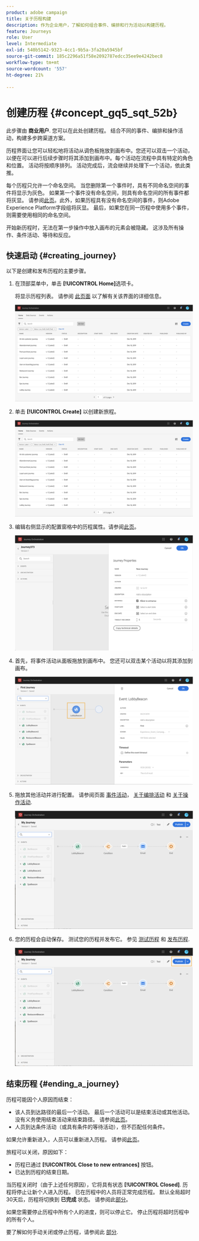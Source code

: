 ```yaml
---
product: adobe campaign
title: 关于历程构建
description: 作为企业用户，了解如何组合事件、编排和行为活动以构建历程。
feature: Journeys
role: User
level: Intermediate
exl-id: 540b5142-9323-4cc1-9b5a-3fa20a5945bf
source-git-commit: 185c2296a51f58e2092787edcc35ee9e4242bec8
workflow-type: tm+mt
source-wordcount: '557'
ht-degree: 21%

---
```


# 创建历程 {#concept_gq5_sqt_52b}

此步骤由 **商业用户**. 您可以在此处创建历程。 结合不同的事件、编排和操作活动，构建多步跨渠道方案。

历程界面让您可以轻松地将活动从调色板拖放到画布中。您还可以双击一个活动，以便在可以进行后续步骤时将其添加到画布中。每个活动在流程中具有特定的角色和位置。 活动将按顺序排列。 活动完成后，流会继续并处理下一个活动，依此类推。

每个历程只允许一个命名空间。 当您删除第一个事件时，具有不同命名空间的事件将显示为灰色。 如果第一个事件没有命名空间，则具有命名空间的所有事件都将灰显。 请参阅[此页](../event/selecting-the-namespace.md)。此外，如果历程具有没有命名空间的事件，则Adobe Experience Platform字段组将灰显。 最后，如果您在同一历程中使用多个事件，则需要使用相同的命名空间。

开始新历程时，无法在第一步操作中放入画布的元素会被隐藏。 这涉及所有操作、条件活动、等待和反应。

## 快速启动 {#creating_journey}

以下是创建和发布历程的主要步骤。

1. 在顶部菜单中，单击 **[!UICONTROL Home]**&#x200B;选项卡。

   将显示历程列表。 请参阅 [此页面](../building-journeys/using-the-journey-designer.md) 以了解有关该界面的详细信息。

   ![](../assets/journey30.png)

1. 单击 **[!UICONTROL Create]** 以创建新旅程。

   ![](../assets/journey31.png)

1. 编辑右侧显示的配置窗格中的历程属性。请参阅[此页](../building-journeys/changing-properties.md)。

   ![](../assets/journey32.png)

1. 首先，将事件活动从面板拖放到画布中。 您还可以双击某个活动以将其添加到画布。

   ![](../assets/journey33.png)

1. 拖放其他活动并进行配置。 请参阅页面 [事件活动](../building-journeys/event-activities.md)， [关于编排活动](../building-journeys/about-orchestration-activities.md) 和 [关于操作活动](../building-journeys/about-action-activities.md).

   ![](../assets/journey34.png)

1. 您的历程会自动保存。 测试您的历程并发布它。 参见 [测试历程](../building-journeys/testing-the-journey.md) 和 [发布历程](../building-journeys/publishing-the-journey.md).

   ![](../assets/journey36.png)

## 结束历程 {#ending_a_journey}

历程可能因个人原因而结束：

* 该人员到达路径的最后一个活动。 最后一个活动可以是结束活动或其他活动。 没有义务使用结束活动来结束路径。 请参阅[此页](../building-journeys/end-activity.md)。
* 人员到达条件活动（或具有条件的等待活动），但不匹配任何条件。

如果允许重新进入，人员可以重新进入历程。 请参阅[此页](../building-journeys/changing-properties.md)。

旅程可以关闭，原因如下：

* 历程已通过 **[!UICONTROL Close to new entrances]** 按钮。
* 已达到历程的结束日期。

当历程关闭时（由于上述任何原因），它将具有状态 **[!UICONTROL Closed]**. 历程将停止让新个人进入历程。 已在历程中的人员将正常完成历程。 默认全局超时30天后，历程将切换到 **已完成** 状态。 请参阅此[部分](../building-journeys/changing-properties.md#entrance)。

如果您需要停止历程中所有个人的进度，则可以停止它。 停止历程将超时历程中的所有个人。

要了解如何手动关闭或停止历程，请参阅此 [部分](../building-journeys/terminating-a-journey.md).
